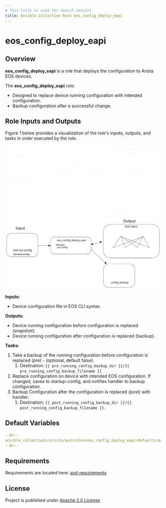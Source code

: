 ```yaml
---
# This title is used for search results
title: Ansible Collection Role eos_config_deploy_eapi
---
```

<!--
  ~ Copyright (c) 2023-2025 Arista Networks, Inc.
  ~ Use of this source code is governed by the Apache License 2.0
  ~ that can be found in the LICENSE file.
  -->

# eos_config_deploy_eapi

## Overview

**eos_config_deploy_eapi** is a role that deploys the configuration to Arista EOS devices.

The **eos_config_deploy_eapi** role:

- Designed to replace device running configuration with intended configuration.
- Backup configuration after a successful change.

## Role Inputs and Outputs

Figure 1 below provides a visualization of the role's inputs, outputs, and tasks in order executed by the role.

![Figure 1: Ansible Role eos_config_deploy_eapi](../../../../../docs/_media/eos_config_deploy_eapi_dark.svg#only-dark)
![Figure 1: Ansible Role eos_config_deploy_eapi](../../../../../docs/_media/eos_config_deploy_eapi_light.svg#only-light)

**Inputs:**

- Device configuration file in EOS CLI syntax.

**Outputs:**

- Device running configuration before configuration is replaced (snapshot).
- Device running configuration after configuration is replaced (backup).

**Tasks:**

1. Take a backup of the running configuration before configuration is replaced (pre) - (optional, default false).
   1. Destination: `{{ pre_running_config_backup_dir }}/{{ pre_running_config_backup_filename }}`
2. Replace configuration on device with intended EOS configuration. If changed, saves to startup-config, and notifies handler to backup configuration.
3. Backup Configuration after the configuration is replaced (post) with handler.
   1. Destination: `{{ post_running_config_backup_dir }}/{{ post_running_config_backup_filename }}`.

## Default Variables

``` yaml
--8<--
ansible_collections/arista/avd/roles/eos_config_deploy_eapi/defaults/main.yml
--8<--
```

## Requirements

Requirements are located here: [avd-requirements](../../../../../docs/installation/collection-installation.md#python-requirements-installation)

## License

Project is published under [Apache 2.0 License](../../LICENSE)
